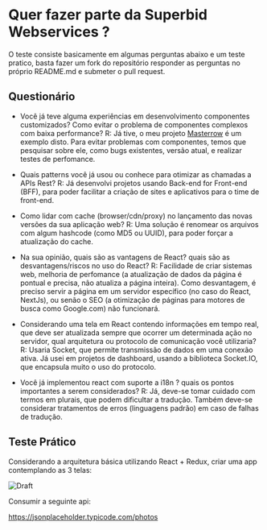# Quer fazer parte da Superbid Webservices ?

O teste consiste basicamente em algumas perguntas abaixo e um teste pratico, basta fazer um fork do repositório responder as perguntas no próprio README.md e submeter o pull request.

## Questionário

* Você já teve alguma experiências em desenvolvimento componentes customizados? Como evitar o problema de componentes complexos com baixa performance?
R: Já tive, o meu projeto [Masterrow](https://github.com/amosbatista/MasterRow) é um exemplo disto. Para evitar problemas com componentes, temos que pesquisar sobre ele, como bugs existentes, versão atual, e realizar testes de perfomance.

* Quais patterns você já usou ou conhece para otimizar as chamadas a APIs Rest?
R: Já desenvolvi projetos usando Back-end for Front-end (BFF), para poder facilitar a criação de sites e aplicativos para o time de front-end.

* Como lidar com cache (browser/cdn/proxy) no lançamento das novas versões da sua aplicação web?
R: Uma solução é renomear os arquivos com algum hashcode (como MD5 ou UUID), para poder forçar a atualização do cache.

* Na sua opinião, quais são as vantagens de React? quais são as desvantagens/riscos no uso do React?
R: Facilidade de criar sistemas web, melhoria de perfomance (a atualização de dados da página é pontual e precisa, não atualiza a página inteira). Como desvantagem, é preciso servir a página em um servidor específico (no caso do React, NextJs), ou senão o SEO (a otimização de páginas para motores de busca como Google.com) não funcionará.

* Considerando uma tela em React contendo informações em tempo real, que deve ser atualizada sempre que ocorrer um determinada ação no servidor, qual arquitetura ou protocolo de comunicação você utilizaria?
R: Usaria Socket, que permite transmissão de dados em uma conexão ativa. Já usei em projetos de dashboard, usando a biblioteca Socket.IO, que encapsula muito o uso do protocolo.

* Você já implementou react com suporte a i18n ? quais os pontos importantes a serem considerados?
R: Já, deve-se tomar cuidado com termos em plurais, que podem dificultar a tradução. Também deve-se considerar tratamentos de erros (linguagens padrão) em caso de falhas de tradução.

## Teste Prático 

Considerando a arquitetura básica utilizando React + Redux, criar uma app contemplando as 3 telas:

![Draft](./draft.png)

Consumir a seguinte api:

https://jsonplaceholder.typicode.com/photos

